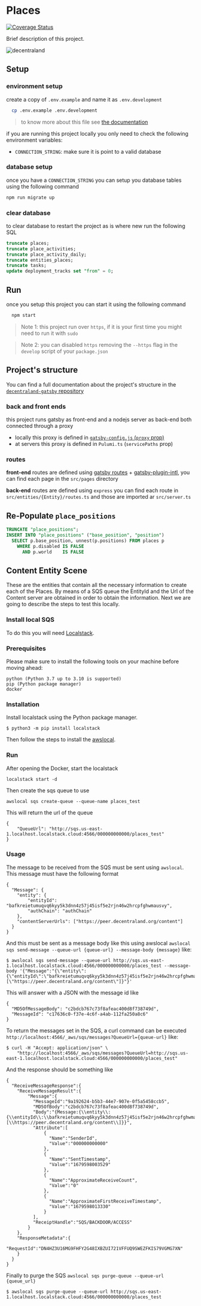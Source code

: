 # Places

[![Coverage Status](https://coveralls.io/repos/github/decentraland/places/badge.svg?branch=master)](https://coveralls.io/github/decentraland/places?branch=master)

Brief description of this project.

![decentraland](https://decentraland.org/images/fallback-hero.jpg)

## Setup

### environment setup

create a copy of `.env.example` and name it as `.env.development`

```bash
  cp .env.example .env.development
```

> to know more about this file see [the documentation](https://www.gatsbyjs.com/docs/how-to/local-development/environment-variables/#defining-environment-variables)

if you are running this project locally you only need to check the following environment variables:

- `CONNECTION_STRING`: make sure it is point to a valid database

### database setup

once you have a `CONNECTION_STRING` you can setup you database tables using the following command

```bash
npm run migrate up
```

### clear database

to clear database to restart the project as is where new run the following SQL

```SQL
truncate places;
truncate place_activities;
truncate place_activity_daily;
truncate entities_places;
truncate tasks;
update deployment_tracks set "from" = 0;
```

## Run

once you setup this project you can start it using the following command

```bash
  npm start
```

> Note 1: this project run over `https`, if it is your first time you might need to run it with `sudo`

> Note 2: you can disabled `https` removing the `--https` flag in the `develop` script of your `package.json`

## Project's structure

You can find a full documentation about the project's structure in the [`decentraland-gatsby` repository](https://github.com/decentraland/decentraland-gatsby#project-structure)

### back and front ends

this project runs gatsby as front-end and a nodejs server as back-end both connected through a proxy

- locally this proxy is defined in [`gatsby-config.js` (`proxy` prop)](https://www.gatsbyjs.com/docs/api-proxy/#gatsby-skip-here)
- at servers this proxy is defined in `Pulumi.ts` (`servicePaths` prop)

### routes

**front-end** routes are defined using [gatsby routes](https://www.gatsbyjs.com/docs/reference/routing/creating-routes/#define-routes-in-srcpages) + [gatsby-plugin-intl](https://www.gatsbyjs.com/plugins/gatsby-plugin-intl/?=gatsby-plugin-intl), you can find each page in the `src/pages` directory

**back-end** routes are defined using `express` you can find each route in `src/entities/{Entity}/routes.ts` and those are imported ar `src/server.ts`

## Re-Populate `place_positions`

```sql
TRUNCATE "place_positions";
INSERT INTO "place_positions" ("base_position", "position")
  SELECT p.base_position, unnest(p.positions) FROM places p
    WHERE p.disabled IS FALSE
      AND p.world    IS FALSE
```

## Content Entity Scene

These are the entities that contain all the necessary information to create each of the Places. By means of a SQS queue the EntityId and the Url of the Content server are obtained in order to obtain the information. Next we are going to describe the steps to test this locally.

### Install local SQS

To do this you will need [Localstack](https://docs.localstack.cloud/).

### Prerequisites

Please make sure to install the following tools on your machine before moving ahead:

```
python (Python 3.7 up to 3.10 is supported)
pip (Python package manager)
docker
```

### Installation

Install localstack using the Python package manager.

```
$ python3 -m pip install localstack
```

Then follow the steps to install the [awslocal](https://docs.localstack.cloud/user-guide/integrations/aws-cli/).

### Run

After opening the Docker, start the localstack

```
localstack start -d
```

Then create the sqs queue to use

```
awslocal sqs create-queue --queue-name places_test
```

This will return the url of the queue

```
{
    "QueueUrl": "http://sqs.us-east-1.localhost.localstack.cloud:4566/000000000000/places_test"
}
```

### Usage

The message to be received from the SQS must be sent using `awslocal`. This message must have the following format

```
{
  "Message": {
    "entity": {
        "entityId": "bafkreietumuqvq6kyy5k3dnn4z57j45isf5e2rjn46w2hrcpfghwmausvy",
        "authChain": "authChain"
    },
    "contentServerUrls": ["https://peer.decentraland.org/content"]
  }
}
```

And this must be sent as a message body like this using awslocal `awslocal sqs send-message --queue-url {queue-url} --message-body {message}` like:

```
$ awslocal sqs send-message --queue-url http://sqs.us-east-1.localhost.localstack.cloud:4566/000000000000/places_test --message-body '{"Message":"{\"entity\":{\"entityId\":\"bafkreietumuqvq6kyy5k3dnn4z57j45isf5e2rjn46w2hrcpfghwmausvy\",\"authChain\":\"authChain\"},\"contentServerUrls\":[\"https://peer.decentraland.org/content\"]}"}'
```

This will answer with a JSON with the message id like

```
{
  "MD5OfMessageBody": "c2bdcb767c73f8afeac400d8f738749d",
  "MessageId": "c17636c0-f37e-4c6f-a4ab-112fa250a8c6"
}
```

To return the messages set in the SQS, a curl command can be executed `http://localhost:4566/_aws/sqs/messages?QueueUrl={queue-url}` like:

```
$ curl -H "Accept: application/json" \
    "http://localhost:4566/_aws/sqs/messages?QueueUrl=http://sqs.us-east-1.localhost.localstack.cloud:4566/000000000000/places_test"
```

And the response should be something like

```
{
  "ReceiveMessageResponse":{
    "ReceiveMessageResult":{
        "Message":{
          "MessageId":"9a192624-b5b3-44e7-907e-0f5a5458ccb5",
          "MD5OfBody":"c2bdcb767c73f8afeac400d8f738749d",
          "Body":"{Message:{\\entity\\:{\\entityId\\:\\bafkreietumuqvq6kyy5k3dnn4z57j45isf5e2rjn46w2hrcpfghwmausvy\\,\\authChain\\:\\authChain\\},\\contentServerUrls\\:[\\https://peer.decentraland.org/content\\]}}",
          "Attribute":[
              {
                "Name":"SenderId",
                "Value":"000000000000"
              },
              {
                "Name":"SentTimestamp",
                "Value":"1679598003529"
              },
              {
                "Name":"ApproximateReceiveCount",
                "Value":"0"
              },
              {
                "Name":"ApproximateFirstReceiveTimestamp",
                "Value":"1679598013330"
              }
          ],
          "ReceiptHandle":"SQS/BACKDOOR/ACCESS"
        }
    },
    "ResponseMetadata":{
        "RequestId":"DN4HZ3U16MG9FHFY2G48IXBZUI721VFFUQ9SWEZFKIS79VGMG7XN"
    }
  }
}
```

Finally to purge the SQS `awslocal sqs purge-queue --queue-url {queue_url}`

```
$ awslocal sqs purge-queue --queue-url http://sqs.us-east-1.localhost.localstack.cloud:4566/000000000000/places_test
```
